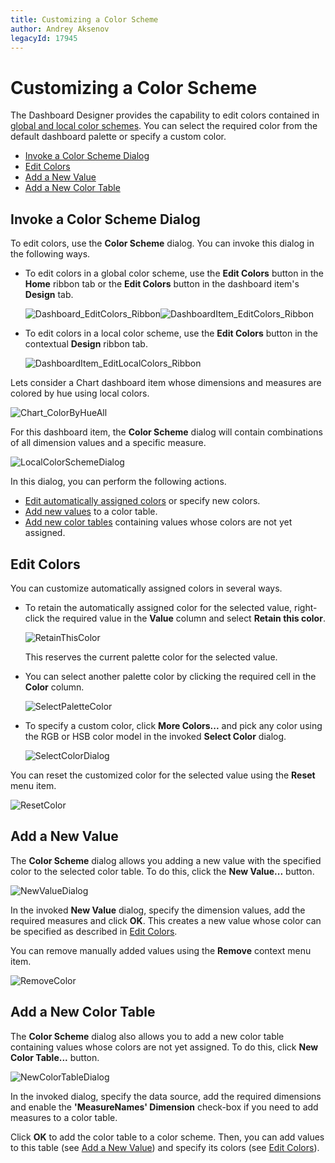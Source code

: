 ```yaml
---
title: Customizing a Color Scheme
author: Andrey Aksenov
legacyId: 17945
---
```

# Customizing a Color Scheme
The Dashboard Designer provides the capability to edit colors contained in [global and local color schemes](coloring-concepts.md). You can select the required color from the default dashboard palette or specify a custom color.
* [Invoke a Color Scheme Dialog](#invoke-a-color-scheme-dialog)
* [Edit Colors](#edit-colors)
* [Add a New Value](#add-a-new-value)
* [Add a New Color Table](#add-a-new-color-table)

## <a name="invoke-a-color-scheme-dialog"/>Invoke a Color Scheme Dialog
To edit colors, use the **Color Scheme** dialog. You can invoke this dialog in the following ways.
* To edit colors in a global color scheme, use the **Edit Colors** button in the **Home** ribbon tab or the **Edit Colors** button in the dashboard item's **Design** tab.
	
	![Dashboard_EditColors_Ribbon](../../../../images/img25387.png)![DashboardItem_EditColors_Ribbon](../../../../images/img25388.png)
* To edit colors in a local color scheme, use the **Edit Colors** button in the contextual **Design** ribbon tab.
	
	![DashboardItem_EditLocalColors_Ribbon](../../../../images/img25449.png)

Lets consider a Chart dashboard item whose dimensions and measures are colored by hue using local colors.

![Chart_ColorByHueAll](../../../../images/img25392.png)

For this dashboard item, the **Color Scheme** dialog will contain combinations of all dimension values and a specific measure.

![LocalColorSchemeDialog](../../../../images/img25394.png)

In this dialog, you can perform the following actions.
* [Edit automatically assigned colors](#edit-colors) or specify new colors.
* [Add new values](#add-a-new-value) to a color table.
* [Add new color tables](#add-a-new-color-table) containing values whose colors are not yet assigned.

## <a name="edit-colors"/>Edit Colors
You can customize automatically assigned colors in several ways.
* To retain the automatically assigned color for the selected value, right-click the required value in the **Value** column and select **Retain this color**.
	
	![RetainThisColor](../../../../images/img25395.png)
	
	This reserves the current palette color for the selected value.
* You can select another palette color by clicking the required cell in the **Color** column.
	
	![SelectPaletteColor](../../../../images/img25396.png)
* To specify a custom color, click **More Colors...** and pick any color using the RGB or HSB color model in the invoked **Select Color** dialog.
	
	![SelectColorDialog](../../../../images/img25397.jpeg)

You can reset the customized color for the selected value using the **Reset** menu item.

![ResetColor](../../../../images/img25407.png)

## <a name="add-a-new-value"/>Add a New Value
The **Color Scheme** dialog allows you adding a new value with the specified color to the selected color table. To do this, click the **New Value...** button.

![NewValueDialog](../../../../images/img25403.png)

In the invoked **New Value** dialog, specify the dimension values, add the required measures and click **OK**. This creates a new value whose color can be specified as described in [Edit Colors](#edit-colors).

You can remove manually added values using the **Remove** context menu item.

![RemoveColor](../../../../images/img25405.png)

## <a name="add-a-new-color-table"/>Add a New Color Table
The **Color Scheme** dialog also allows you to add a new color table containing values whose colors are not yet assigned. To do this, click **New Color Table...** button.

![NewColorTableDialog](../../../../images/img25408.png)

In the invoked dialog, specify the data source, add the required dimensions and enable the **'MeasureNames' Dimension** check-box if you need to add measures to a color table.

Click **OK** to add the color table to a color scheme. Then, you can add values to this table (see [Add a New Value](#add-a-new-value)) and specify its colors (see [Edit Colors](#edit-colors)).
